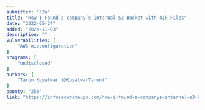 ```yaml
---
submitter: "c2a"
title: "How I Found a company’s internal S3 Bucket with 41k Files"
date: "2022-05-24"
added: "2024-11-03"
description: ""
vulnerabilities: [
    "AWS misconfiguration"
]
programs: [
    "undisclosed"
]
authors: [
    "Tarun Koyalwar (@KoyalwarTarun)"
]
bounty: "250"
link: "https://infosecwriteups.com/how-i-found-a-companys-internal-s3-bucket-with-41k-files-94b453e588b5"
---
```




